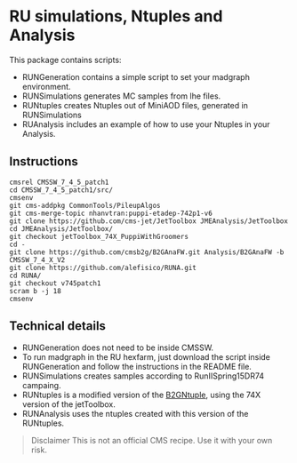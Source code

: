 # RU simulations, Ntuples and Analysis


This package contains scripts:

* RUNGeneration contains a simple script to set your madgraph environment. 
* RUNSimulations generates MC samples from lhe files.
* RUNtuples creates Ntuples out of MiniAOD files, generated in RUNSimulations
* RUAnalysis includes an example of how to use your Ntuples in your Analysis.


## Instructions
```
cmsrel CMSSW_7_4_5_patch1
cd CMSSW_7_4_5_patch1/src/
cmsenv
git cms-addpkg CommonTools/PileupAlgos
git cms-merge-topic nhanvtran:puppi-etadep-742p1-v6
git clone https://github.com/cms-jet/JetToolbox JMEAnalysis/JetToolbox
cd JMEAnalysis/JetToolbox/
git checkout jetToolbox_74X_PuppiWithGroomers
cd -
git clone https://github.com/cmsb2g/B2GAnaFW.git Analysis/B2GAnaFW -b CMSSW_7_4_X_V2
git clone https://github.com/alefisico/RUNA.git
cd RUNA/
git checkout v745patch1 
scram b -j 18
cmsenv
```

## Technical details

* RUNGeneration does not need to be inside CMSSW.
* To run madgraph in the RU hexfarm, just download the script inside RUNGeneration and follow the instructions in the README file.
* RUNSimulations creates samples according to RunIISpring15DR74 campaing.
* RUNtuples is a modified version of the [B2GNtuple](https://github.com/cmsb2g/B2GAnaFW/tree/master), using the 74X version of the jetToolbox.
* RUNAnalysis uses the ntuples created with this version of the RUNtuples. 

> Disclaimer
> This is not an official CMS recipe. Use it with your own risk.
